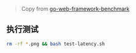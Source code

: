 > Copy from [go-web-framework-benchmark](https://github.com/smallnest/go-web-framework-benchmark)

## 执行测试

```sh
rm -rf *.png && bash test-latency.sh
```
